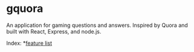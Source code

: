 # gquora
An application for gaming questions and answers. Inspired by Quora and built with React, Express, and node.js.

Index:
  *[feature list](https://github.com/mendezangel/gquora/wiki/MVP-Feature-List)

